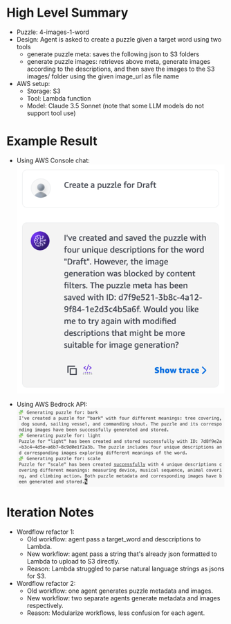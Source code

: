 # High Level Summary

* Puzzle: 4-images-1-word
* Design: Agent is asked to create a puzzle given a target word using two tools
    * generate puzzle meta: saves the following json to S3 folders
    * generate puzzle images: retrieves above meta, generate images according to the descriptions, and then save the images to the S3 images/ folder using the given image_url as file name
* AWS setup:
    * Storage: S3
    * Tool: Lambda function
    * Model: Claude 3.5 Sonnet (note that some LLM models do not support tool use)

# Example Result

* Using AWS Console chat:
![Alt text](screenshot-console.png)

* Using AWS Bedrock API:
![Alt text](screenshot-api.png)

# Iteration Notes

* Wordflow refactor 1:
    * Old workflow: agent pass a target_word and desccriptions to Lambda.
    * New workflow: agent pass a string that's already json formatted to Lambda to upload to S3 directly.
    * Reason: Lambda struggled to parse natural language strings as jsons for S3.
* Wordflow refactor 2:
    * Old workflow: one agent generates puzzle metadata and images.
    * New workflow: two separate agents generate metadata and images respectively.
    * Reason: Modularize workflows, less confusion for each agent.